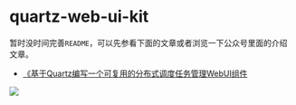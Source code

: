 # quartz-web-ui-kit

暂时没时间完善`README`，可以先参看下面的文章或者浏览一下公众号里面的介绍文章。

- [《基于Quartz编写一个可复用的分布式调度任务管理WebUI组件](http://www.throwable.club/2020/04/09/quartz-web-ui-kit-guide)

![](https://public-1256189093.cos.ap-guangzhou.myqcloud.com/static/wechat-account-logo.png)